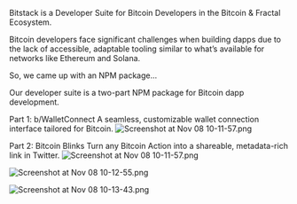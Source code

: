 Bitstack is a Developer Suite for Bitcoin Developers in the Bitcoin & Fractal Ecosystem.

Bitcoin developers face significant challenges when building dapps due to the lack of accessible, adaptable tooling similar to what’s available for networks like Ethereum and Solana.

So, we came up with an NPM package...

Our developer suite is a two-part NPM package for Bitcoin dapp development. 

Part 1: b/WalletConnect 
 A seamless, customizable wallet connection interface tailored for Bitcoin. 
![Screenshot at Nov 08 10-11-57.png](https://cdn.dorahacks.io/static/files/19309c1f7d186ffc2f3136f45de8c864.png)

Part 2: Bitcoin Blinks
Turn any Bitcoin Action into a shareable, metadata-rich link in Twitter.
![Screenshot at Nov 08 10-11-57.png](https://i.ibb.co/jWb5wWr/Screenshot-at-Nov-12-12-57-55.png)

![Screenshot at Nov 08 10-12-55.png]([https://i.ibb.co/jWb5wWr/Screenshot-at-Nov-12-12-57-55.png]())

![Screenshot at Nov 08 10-13-43.png](https://i.ibb.co/B4xjR0h/Screenshot-at-Nov-12-12-55-46.png)

